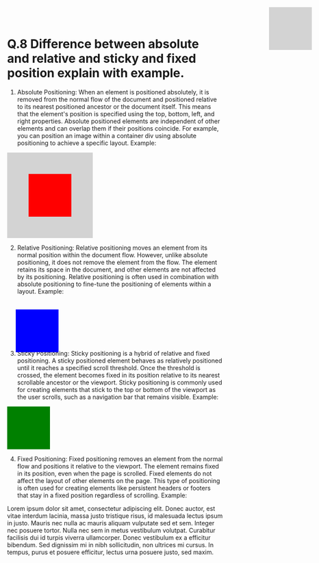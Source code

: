 # Q.8 Difference between absolute and relative and sticky and fixed position explain with example.

1. Absolute Positioning: When an element is positioned absolutely, it is removed from the normal flow of the document and positioned relative to its nearest positioned ancestor or the document itself. This means that the element's position is specified using the top, bottom, left, and right properties. Absolute positioned elements are independent of other elements and can overlap them if their positions coincide. For example, you can position an image within a container div using absolute positioning to achieve a specific layout.
Example:
<style>
  .container {
    position: relative;
    height: 200px;
    width: 200px;
    background-color: lightgray;
  }

  .absolute-box {
    position: absolute;
    top: 50px;
    left: 50px;
    height: 100px;
    width: 100px;
    background-color: red;
  }
</style>

<div class="container">
  <div class="absolute-box"></div>
</div>



2. Relative Positioning: Relative positioning moves an element from its normal position within the document flow. However, unlike absolute positioning, it does not remove the element from the flow. The element retains its space in the document, and other elements are not affected by its positioning. Relative positioning is often used in combination with absolute positioning to fine-tune the positioning of elements within a layout.
Example:
<style>
  .relative-box {
    position: relative;
    top: 20px;
    left: 20px;
    height: 100px;
    width: 100px;
    background-color: blue;
  }
</style>

<div class="relative-box"></div>


3. Sticky Positioning: Sticky positioning is a hybrid of relative and fixed positioning. A sticky positioned element behaves as relatively positioned until it reaches a specified scroll threshold. Once the threshold is crossed, the element becomes fixed in its position relative to its nearest scrollable ancestor or the viewport. Sticky positioning is commonly used for creating elements that stick to the top or bottom of the viewport as the user scrolls, such as a navigation bar that remains visible.
Example:
<style>
  .sticky-box {
    position: sticky;
    top: 20px;
    height: 100px;
    width: 100px;
    background-color: green;
  }
</style>

<div class="sticky-box"></div>


4. Fixed Positioning: Fixed positioning removes an element from the normal flow and positions it relative to the viewport. The element remains fixed in its position, even when the page is scrolled. Fixed elements do not affect the layout of other elements on the page. This type of positioning is often used for creating elements like persistent headers or footers that stay in a fixed position regardless of scrolling.
Example:
<style>
  .fixed-element {
    position: fixed;
    top: 20px;
    right: 20px;
    height: 100px;
    width: 100px;
    background-color: lightgray;
  }
</style>

<div class="fixed-element"></div>

<p>Lorem ipsum dolor sit amet, consectetur adipiscing elit. Donec auctor, est vitae interdum lacinia, massa justo tristique risus, id malesuada lectus ipsum in justo. Mauris nec nulla ac mauris aliquam vulputate sed et sem. Integer nec posuere tortor. Nulla nec sem in metus vestibulum volutpat. Curabitur facilisis dui id turpis viverra ullamcorper. Donec vestibulum ex a efficitur bibendum. Sed dignissim mi in nibh sollicitudin, non ultrices mi cursus. In tempus, purus et posuere efficitur, lectus urna posuere justo, sed maxim.